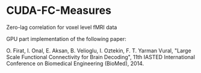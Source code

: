 CUDA-FC-Measures
================

Zero-lag correlation for voxel level fMRI data

GPU part implementation of the  following paper:

O. Firat, I. Onal, E. Aksan, B. Velioglu, I. Oztekin, F. T. Yarman Vural, "Large Scale Functional Connectivity for Brain Decoding", 11th IASTED International Conference on Biomedical Engineering (BioMed), 2014.
